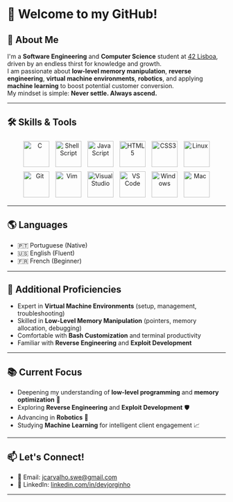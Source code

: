 # 👋 Welcome to my GitHub!

## 🚀 About Me
I'm a **Software Engineering** and **Computer Science** student at [42 Lisboa](https://www.42lisboa.com/), driven by an endless thirst for knowledge and growth.  
I am passionate about **low-level memory manipulation**, **reverse engineering**, **virtual machine environments**, **robotics**, and applying **machine learning** to boost potential customer conversion.  
My mindset is simple: **Never settle. Always ascend.**

---

## 🛠️ Skills & Tools

<div align="center">

<img src="https://cdn.jsdelivr.net/gh/devicons/devicon/icons/c/c-original.svg" alt="C" width="60" height="60" style="margin: 5px"/>
<img src="https://cdn.jsdelivr.net/gh/devicons/devicon/icons/bash/bash-original.svg" alt="Shell Script" width="60" height="60" style="margin: 5px"/>
<img src="https://cdn.jsdelivr.net/gh/devicons/devicon/icons/javascript/javascript-original.svg" alt="JavaScript" width="60" height="60" style="margin: 5px"/>
<img src="https://cdn.jsdelivr.net/gh/devicons/devicon/icons/html5/html5-original.svg" alt="HTML5" width="60" height="60" style="margin: 5px"/>
<img src="https://cdn.jsdelivr.net/gh/devicons/devicon/icons/css3/css3-original.svg" alt="CSS3" width="60" height="60" style="margin: 5px"/>
<img src="https://cdn.jsdelivr.net/gh/devicons/devicon/icons/linux/linux-original.svg" alt="Linux" width="60" height="60" style="margin: 5px"/>
<img src="https://cdn.jsdelivr.net/gh/devicons/devicon/icons/git/git-original.svg" alt="Git" width="60" height="60" style="margin: 5px"/>
<img src="https://cdn.jsdelivr.net/gh/devicons/devicon/icons/vim/vim-original.svg" alt="Vim" width="60" height="60" style="margin: 5px"/>
<img src="https://cdn.jsdelivr.net/gh/devicons/devicon/icons/visualstudio/visualstudio-plain.svg" alt="Visual Studio" width="60" height="60" style="margin: 5px"/>
<img src="https://cdn.jsdelivr.net/gh/devicons/devicon/icons/vscode/vscode-original.svg" alt="VS Code" width="60" height="60" style="margin: 5px"/>
<img src="https://cdn.jsdelivr.net/gh/devicons/devicon/icons/windows8/windows8-original.svg" alt="Windows" width="60" height="60" style="margin: 5px"/>
<img src="https://cdn.jsdelivr.net/gh/devicons/devicon/icons/apple/apple-original.svg" alt="Mac" width="60" height="60" style="margin: 5px"/>

</div>

---

## 🌎 Languages

- 🇵🇹 Portuguese (Native)
- 🇺🇸 English (Fluent)
- 🇫🇷 French (Beginner)

---

## 🔧 Additional Proficiencies

- Expert in **Virtual Machine Environments** (setup, management, troubleshooting)
- Skilled in **Low-Level Memory Manipulation** (pointers, memory allocation, debugging)
- Comfortable with **Bash Customization** and terminal productivity
- Familiar with **Reverse Engineering** and **Exploit Development**

---
## 📚 Current Focus

- Deepening my understanding of **low-level programming** and **memory optimization** 🧠  
- Exploring **Reverse Engineering** and **Exploit Development** 🛡️  
- Advancing in **Robotics** 🤖  
- Studying **Machine Learning** for intelligent client engagement 📈   

---

## 📫 Let's Connect!

- 📧 Email: [jcarvalho.swe@gmail.com](mailto:jcarvalho.swe@gmail.com)  
- 💼 LinkedIn: [linkedin.com/in/devjorginho](https://www.linkedin.com/in/devjorginho/)

---
